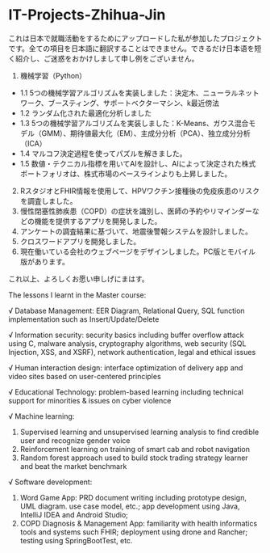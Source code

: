 # IT-Projects-Zhihua-Jin

これは日本で就職活動をするためにアップロードした私が参加したプロジェクトです。全ての項目を日本語に翻訳することはできません。できるだけ日本语を短く紹介し、ご迷惑をおかけしまして申し例をございません。

 1. 機械学習（Python）

-  1.1 5つの機械学習アルゴリズムを実装しました：決定木、ニューラルネットワーク、ブースティング、サポートベクターマシン、k最近傍法
-  1.2 ランダム化された最適化分析しました
-  1.3 5つの機械学習アルゴリズムを実装しました：K-Means、ガウス混合モデル（GMM）、期待値最大化（EM）、主成分分析（PCA）、独立成分分析（ICA）
-  1.4 マルコフ決定過程を使ってパズルを解きました。
-  1.5 数値・テクニカル指標を用いてAIを設計し、AIによって決定された株式ポートフォリオは、株式市場のベースラインよりも上昇しました。
 
2. RスタジオとFHIR情報を使用して、HPVワクチン接種後の免疫疾患のリスクを調査しました。
3. 慢性閉塞性肺疾患（COPD）の症状を識別し、医師の予約やリマインダーなどの機能を提供するアプリを開発しました。
4. アンケートの調査結果に基づいて、地震後警報システムを設計しました。  
5. クロスワードアプリを開発しました。
6. 現在働いている会社のウェブページをデザインしました。PC版とモバイル版があります。

これ以上、よろしくお愿い申しげにまはす。

The lessons I learnt in the Master course:

√	Database Management: EER Diagram, Relational Query, SQL function implementation such as Insert/Update/Delete 

√	Information security: security basics including buffer overflow attack using C, malware analysis, cryptography 
algorithms, web security (SQL Injection, XSS, and XSRF), network authentication, legal and ethical issues

√	Human interaction design: interface optimization of delivery app and video sites based on user-centered principles   

√	Educational Technology: problem-based learning including technical support for minorities & issues on cyber violence

√ Machine learning: 
  1) Supervised learning and unsupervised learning analysis to find credible user and recognize gender voice 
  2) Reinforcement learning on training of smart cab and robot navigation
  3)	Random forest approach used to build stock trading strategy learner and beat the market benchmark
  
√	Software development: 
  1)	Word Game App: PRD document writing including prototype design, UML diagram. use case model, etc.;
app development using Java, IntelliJ IDEA and Android Studio; 
  2)	COPD Diagnosis & Management App: familiarity with health informatics tools and systems such FHIR;
deployment using drone and Rancher; testing using SpringBootTest, etc.

